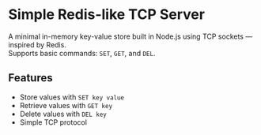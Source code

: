 # Simple Redis-like TCP Server

A minimal in-memory key-value store built in Node.js using TCP sockets — inspired by Redis.  
Supports basic commands: `SET`, `GET`, and `DEL`.

## Features
- Store values with `SET key value`
- Retrieve values with `GET key`
- Delete values with `DEL key`
- Simple TCP protocol

